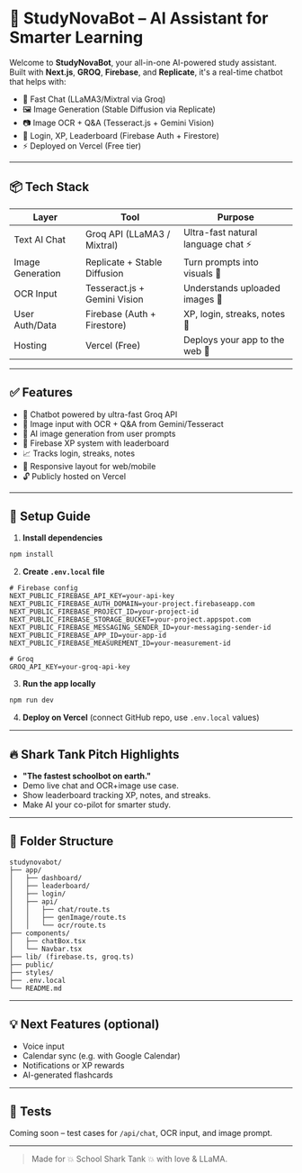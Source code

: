 # 🧠 StudyNovaBot – AI Assistant for Smarter Learning

Welcome to **StudyNovaBot**, your all-in-one AI-powered study assistant.
Built with **Next.js**, **GROQ**, **Firebase**, and **Replicate**, it's a real-time chatbot that helps with:
- 🧠 Fast Chat (LLaMA3/Mixtral via Groq)
- 🖼️ Image Generation (Stable Diffusion via Replicate)
- 📷 Image OCR + Q&A (Tesseract.js + Gemini Vision)
- 🔐 Login, XP, Leaderboard (Firebase Auth + Firestore)
- ⚡ Deployed on Vercel (Free tier)

---

## 📦 Tech Stack

| Layer           | Tool                             | Purpose                                |
|----------------|----------------------------------|----------------------------------------|
| Text AI Chat   | Groq API (LLaMA3 / Mixtral)      | Ultra-fast natural language chat ⚡     |
| Image Generation | Replicate + Stable Diffusion    | Turn prompts into visuals 🎨           |
| OCR Input      | Tesseract.js + Gemini Vision     | Understands uploaded images 🧠         |
| User Auth/Data | Firebase (Auth + Firestore)      | XP, login, streaks, notes 🔐            |
| Hosting        | Vercel (Free)                    | Deploys your app to the web 🚀          |

---

## ✅ Features

- 💬 Chatbot powered by ultra-fast Groq API
- 🧾 Image input with OCR + Q&A from Gemini/Tesseract
- 🎨 AI image generation from user prompts
- 🧠 Firebase XP system with leaderboard
- 📈 Tracks login, streaks, notes
- 📱 Responsive layout for web/mobile
- 🔓 Publicly hosted on Vercel

---

## 🔧 Setup Guide

1. **Install dependencies**

```bash
npm install
```

2. **Create `.env.local` file**

```env
# Firebase config
NEXT_PUBLIC_FIREBASE_API_KEY=your-api-key
NEXT_PUBLIC_FIREBASE_AUTH_DOMAIN=your-project.firebaseapp.com
NEXT_PUBLIC_FIREBASE_PROJECT_ID=your-project-id
NEXT_PUBLIC_FIREBASE_STORAGE_BUCKET=your-project.appspot.com
NEXT_PUBLIC_FIREBASE_MESSAGING_SENDER_ID=your-messaging-sender-id
NEXT_PUBLIC_FIREBASE_APP_ID=your-app-id
NEXT_PUBLIC_FIREBASE_MEASUREMENT_ID=your-measurement-id

# Groq
GROQ_API_KEY=your-groq-api-key
```

3. **Run the app locally**

```bash
npm run dev
```

4. **Deploy on Vercel** (connect GitHub repo, use `.env.local` values)

---

## 🔥 Shark Tank Pitch Highlights

- **"The fastest schoolbot on earth."**
- Demo live chat and OCR+image use case.
- Show leaderboard tracking XP, notes, and streaks.
- Make AI your co-pilot for smarter study.

---

## 📁 Folder Structure

```
studynovabot/
├── app/
│   ├── dashboard/
│   ├── leaderboard/
│   ├── login/
│   ├── api/
│   │   ├── chat/route.ts
│   │   ├── genImage/route.ts
│   │   └── ocr/route.ts
├── components/
│   ├── chatBox.tsx
│   └── Navbar.tsx
├── lib/ (firebase.ts, groq.ts)
├── public/
├── styles/
├── .env.local
└── README.md
```

---

## 💡 Next Features (optional)

- Voice input
- Calendar sync (e.g. with Google Calendar)
- Notifications or XP rewards
- AI-generated flashcards

---

## 🧪 Tests

Coming soon – test cases for `/api/chat`, OCR input, and image prompt.

---

> Made for 💥 School Shark Tank 💥 with love & LLaMA.